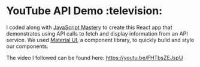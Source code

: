 # YouTube API Demo :television:

I coded along with [JavaScript Mastery](https://www.youtube.com/@javascriptmastery) to create this React app that demonstrates using API calls to fetch and display information from an API service. We used [Material UI](https://mui.com/), a component library, to quickly build and style our components. 

The video I followed can be found here: https://youtu.be/FHTbsZEJspU
